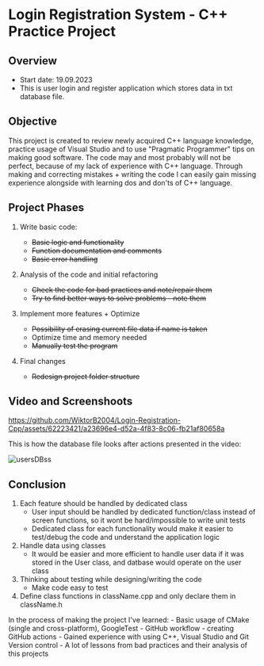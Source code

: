 # Login Registration System - C++ Practice Project

## Overview
- Start date: 19.09.2023
- This is user login and register application which stores data in txt database file.

## Objective
This project is created to review newly acquired C++ language knowledge, practice usage of Visual Studio and to use "Pragmatic Programmer" tips on making good software.
The code may and most probably will not be perfect, because of my lack of experience with C++ language.
Through making and correcting mistakes + writing the code I can easily gain missing experience alongside with learning dos and don'ts
of C++ language.

## Project Phases
1. Write basic code:
	- ~~Basic logic and functionality~~
	- ~~Function documentation and comments~~
	- ~~Basic error handling~~

2. Analysis of the code and initial refactoring
	- ~~Check the code for bad practices and note/repair them~~
	- ~~Try to find better ways to solve problems - note them~~

3. Implement more features + Optimize
	- ~~Possibility of erasing current file data if name is taken~~
	- Optimize time and memory needed
	- ~~Manually test the program~~

4. Final changes
	- ~~Redesign project folder structure~~

## Video and Screenshoots

https://github.com/WiktorB2004/Login-Registration-Cpp/assets/62223421/a23696e4-d52a-4f83-8c06-fb21af80658a

This is how the database file looks after actions presented in the video:

![usersDBss](https://github.com/WiktorB2004/Login-Registration-Cpp/assets/62223421/884540ec-2bbd-40f7-8430-8aa50e676ab1)

## Conclusion

1. Each feature should be handled by dedicated class
	- User input should be handled by dedicated function/class instead of screen functions, so it wont be hard/impossible to write unit tests
	- Dedicated class for each functionality would make it easier to test/debug the code and understand the application logic
2. Handle data using classes
	- It would be easier and more efficient to handle user data if it was stored in the User class, and datbase would operate on the user class
3. Thinking about testing while designing/writing the code
	- Make code easy to test
4. Define class functions in className.cpp and only declare them in className.h

In the process of making the project I've learned:
	- Basic usage of CMake (single and cross-platform), GoogleTest
	- GitHub workflow - creating GitHub actions
	- Gained experience with using C++, Visual Studio and Git Version control
 	- A lot of lessons from bad practices and their analysis of this projects

